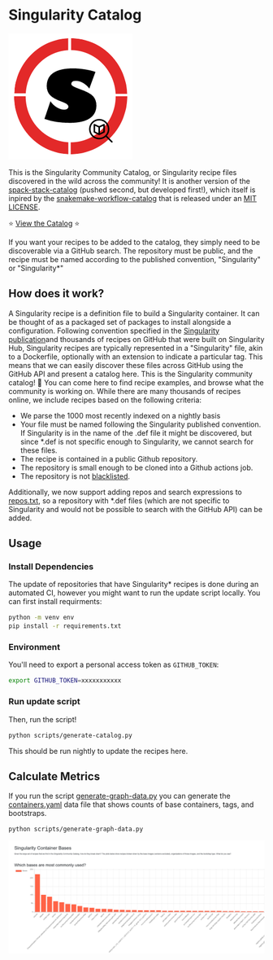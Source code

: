 # Singularity Catalog

![assets/img/singularity-catalog.png](assets/img/singularity-catalog.png)

This is the Singularity Community Catalog, or Singularity recipe files discovered
in the wild across the community! It is another version of the [spack-stack-catalog](https://spack.github.io/spack-stack-catalog) (pushed second, but developed first!), which itself is inpired by the [snakemake-workflow-catalog](https://github.com/snakemake/snakemake-workflow-catalog) that is released under an [MIT LICENSE](.github/SNAKEMAKE-LICENSE).

⭐ [View the Catalog](https://singularityhub.github.io/singularity-catalog/) ⭐

If you want your recipes to be added to the catalog, they simply need to be
discoverable via a GitHub search. The repository must be public, and the recipe
must be named according to the published convention, "Singularity" or "Singularity*"

## How does it work?

A Singularity recipe is a definition file to build a Singularity container. It can be thought of as a packaged set of packages to install alongside a configuration. Following convention specified in the [Singularity publication](https://journals.plos.org/plosone/article?id=10.1371/journal.pone.0177459#sec042)and thousands of recipes on GitHub that were built on Singularity Hub, Singularity recipes are typically represented in a "Singularity" file, akin to a Dockerfile, optionally with an extension to indicate a particular tag. This means that we can easily discover these files across GitHub using the GitHub API and present a catalog here. This is the Singularity community catalog! 🎉️ You can come here to find recipe examples, and browse what the community is working on. While there are many thousands of recipes online, we include recipes based on the following criteria: 

- We parse the 1000 most recently indexed on a nightly basis
- Your file must be named following the Singularity published convention. If Singularity is in the name of the .def file it might be discovered, but since *.def is not specific enough to Singularity, we cannot search for these files.
- The recipe is contained in a public Github repository.
- The repository is small enough to be cloned into a Github actions job.
- The repository is not [blacklisted](blacklist.txt).

Additionally, we now support adding repos and search expressions to [repos.txt](repos.txt),
so a repository with *.def files (which are not specific to Singularity and would not be
possible to search with the GitHub API) can be added.

## Usage

### Install Dependencies

The update of repositories that have Singularity* recipes is done during an automated CI,
however you might want to run the update script locally. You can first install
requirments:

```bash
python -m venv env
pip install -r requirements.txt
```

### Environment

You'll need to export a personal access token as `GITHUB_TOKEN`:

```bash
export GITHUB_TOKEN=xxxxxxxxxxx
```

### Run update script

Then, run the script!

```bash
python scripts/generate-catalog.py
```

This should be run nightly to update the recipes here.

## Calculate Metrics

If you run the script [generate-graph-data.py](generate-graph-data.py) you
can generate the [containers.yaml](_data/containers.yaml) data file that
shows counts of base containers, tags, and bootstraps.

```bash
python scripts/generate-graph-data.py
```

![assets/img/plot.png](assets/img/plot.png)
